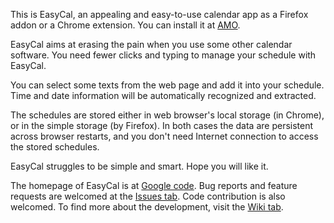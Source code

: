 This is EasyCal, an appealing and easy-to-use calendar app as a Firefox addon
or a Chrome extension. You can install it at
[AMO](https://addons.mozilla.org/en-US/firefox/addon/easycal/).

EasyCal aims at erasing the pain when you use some other calendar
software. You need fewer clicks and typing to manage your schedule with
EasyCal.

You can select some texts from the web page and add it into your
schedule. Time and date information will be automatically recognized
and extracted.

The schedules are stored either in web browser's local storage (in
Chrome), or in the simple storage (by Firefox). In both cases the data
are persistent across browser restarts, and you don't need Internet
connection to access the stored schedules.

EasyCal struggles to be simple and smart. Hope you will like it.

The homepage of EasyCal is at [Google code](http://code.google.com/p/easycal/).
Bug reports and feature requests are welcomed at the [Issues
tab](http://code.google.com/p/easycal/issues/list).
Code contribution is also welcomed. To find more about the development,
visit the [Wiki tab](http://code.google.com/p/easycal/w/list).
